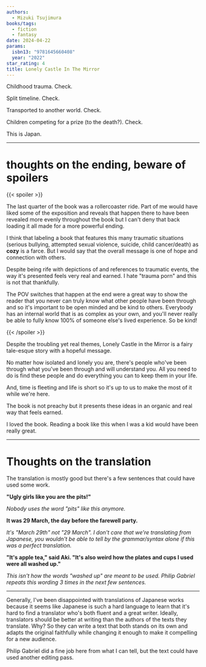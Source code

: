 ```yaml
---
authors:
  - Mizuki Tsujimura
books/tags:
  - fiction
  - fantasy
date: 2024-04-22
params:
  isbn13: "9781645660408"
  year: "2022"
star_rating: 4
title: Lonely Castle In The Mirror
---
```


Childhood trauma. Check.

Split timeline. Check.

Transported to another world. Check.

Children competing for a prize (to the death?). Check.

This is Japan.

<!--more-->

---

# thoughts on the ending, beware of spoilers

{{< spoiler >}}

The last quarter of the book was a rollercoaster ride. Part of me would have
liked some of the exposition and reveals that happen there to have been revealed
more evenly throughout the book but I can't deny that back loading it all made
for a more powerful ending.

I think that labeling a book that features this many traumatic situations
(serious bullying, attempted sexual violence, suicide, child cancer/death) as
**cozy** is a farce. But I would say that the overall message is one of hope and
connection with others.

Despite being rife with depictions of and references to traumatic events, the
way it's presented feels very real and earned. I hate "trauma porn" and this is
not that thankfully.

The POV switches that happen at the end were a great way to show the reader that
you never can truly know what other people have been through and so it's
important to be open minded and be kind to others. Everybody has an internal
world that is as complex as your own, and you'll never really be able to fully
know 100% of someone else's lived experience. So be kind!

{{< /spoiler >}}

Despite the troubling yet real themes, Lonely Castle in the Mirror is a fairy
tale-esque story with a hopeful message.

No matter how isolated and lonely you are, there's people who've been through
what you've been through and will understand you. All you need to do is find
these people and do everything you can to keep them in your life.

And, time is fleeting and life is short so it's up to us to make the most of it
while we're here.

The book is not preachy but it presents these ideas in an organic and real way
that feels earned.

I loved the book. Reading a book like this when I was a kid would have been
really great.

---

# Thoughts on the translation

The translation is mostly good but there's a few sentences that could have used
some work.

**"Ugly girls like you are the pits!"**

*Nobody uses the word "pits" like this anymore.*

**It was 29 March, the day before the farewell party.**

*It's "March 29th" not "29 March". I don't care that we're translating from
Japanese, you wouldn't be able to tell by the grammar/syntax alone if this was a
perfect translation.*

**"It's apple tea," said Aki. "It's also weird how the plates and cups I used
were all washed up."**

*This isn't how the words "washed up" are meant to be used. Philip Gabriel
repeats this wording 3 times in the next few sentences.*

---

Generally, I've been disappointed with translations of Japanese works because it
seems like Japanese is such a hard language to learn that it's hard to find a
translator who's both fluent and a great writer. Ideally, translators should be
better at writing than the authors of the texts they translate. Why? So they can
write a text that both stands on its own and adapts the original faithfully
while changing it enough to make it compelling for a new audience.

Philip Gabriel did a fine job here from what I can tell, but the text could have
used another editing pass.
